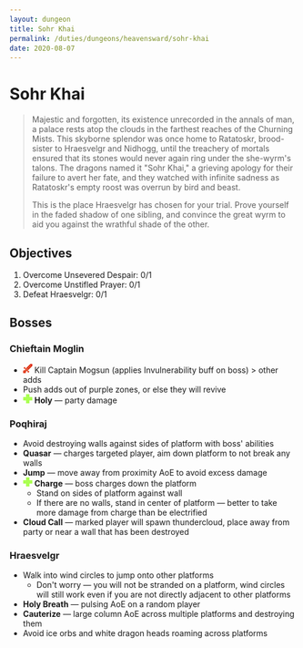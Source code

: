```yaml
---
layout: dungeon
title: Sohr Khai
permalink: /duties/dungeons/heavensward/sohr-khai
date: 2020-08-07
---
```


# Sohr Khai

> Majestic and forgotten, its existence unrecorded in the annals of man, a palace rests atop the clouds in the farthest reaches of the Churning Mists. This skyborne splendor was once home to Ratatoskr, brood-sister to Hraesvelgr and Nidhogg, until the treachery of mortals ensured that its stones would never again ring under the she-wyrm's talons. The dragons named it "Sohr Khai," a grieving apology for their failure to avert her fate, and they watched with infinite sadness as Ratatoskr's empty roost was overrun by bird and beast.
>
> This is the place Hraesvelgr has chosen for your trial. Prove yourself in the faded shadow of one sibling, and convince the great wyrm to aid you against the wrathful shade of the other.

## Objectives

1. Overcome Unsevered Despair: 0/1
2. Overcome Unstifled Prayer: 0/1
3. Defeat Hraesvelgr: 0/1

## Bosses

### Chieftain Moglin

- ![](/assets/icons/role-dps.png) Kill Captain Mogsun (applies Invulnerability buff on boss) > other adds
- Push adds out of purple zones, or else they will revive
- ![](/assets/icons/role-healer.png) **Holy** — party damage

### Poqhiraj

- Avoid destroying walls against sides of platform with boss' abilities
- **Quasar** — charges targeted player, aim down platform to not break any walls
- **Jump** — move away from proximity AoE to avoid excess damage
- ![](/assets/icons/role-healer.png) **Charge** — boss charges down the platform
  - Stand on sides of platform against wall
  - If there are no walls, stand in center of platform — better to take more damage from charge than be electrified
- **Cloud Call** — marked player will spawn thundercloud, place away from party or near a wall that has been destroyed

### Hraesvelgr

- Walk into wind circles to jump onto other platforms
  - Don't worry — you will not be stranded on a platform, wind circles will still work even if you are not directly adjacent to other platforms
- **Holy Breath** — pulsing AoE on a random player
- **Cauterize** —   large column AoE across multiple platforms and destroying them
- Avoid ice orbs and white dragon heads roaming across platforms

